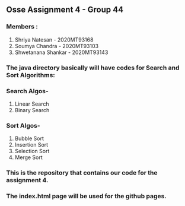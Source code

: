 ## Osse Assignment 4 - Group 44

### Members :
1. Shriya Natesan - 2020MT93168
2. Soumya Chandra - 2020MT93103
3. Shwetanana Shankar - 2020MT93143

### The java directory basically will have codes for Search and Sort Algorithms:
### Search Algos-
 1.	Linear Search
2.	Binary Search
### Sort Algos- 
1.	Bubble Sort
2.	Insertion Sort
3.	Selection Sort
4.	Merge Sort


### This is the repository that contains our code for the assignment 4.
### The index.html page will be used for the github pages.

